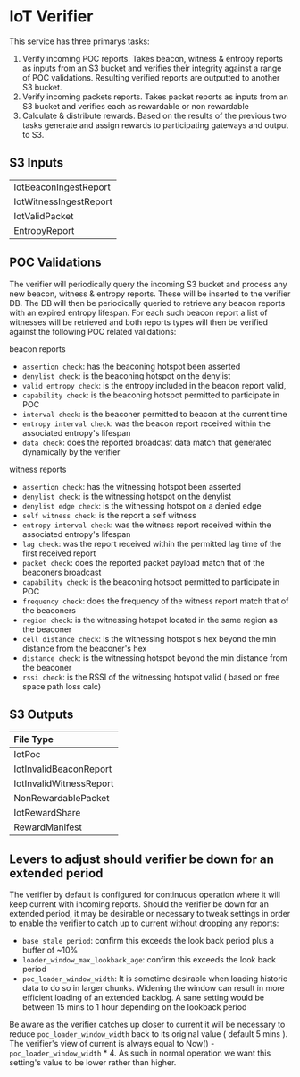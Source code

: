 # IoT Verifier

This service has three primarys tasks:

1.  Verify incoming POC reports.  Takes beacon, witness & entropy reports as inputs from an S3 bucket and verifies their integrity against a range of POC validations.  Resulting verified reports are outputted to another S3 bucket.  
2.  Verify incoming packets reports. Takes packet reports as inputs from an S3 bucket and verifies each as rewardable or non rewardable
3.  Calculate & distribute rewards.  Based on the results of the previous two tasks generate and assign rewards to participating gateways and output to S3.


## S3 Inputs

|                        |
|:-----------------------|
| IotBeaconIngestReport  |
| IotWitnessIngestReport |
| IotValidPacket         |
| EntropyReport          |

## POC Validations

The verifier will periodically query the incoming S3 bucket and process any new beacon, witness & entropy reports.  These will be inserted to the verifier DB.  The DB will then be periodically queried to retrieve any beacon reports with an expired entropy lifespan.  For each such beacon report a list of witnesses will be retrieved and both reports types will then be verified against the following POC related validations:

beacon reports
- `assertion check`: has the beaconing hotspot been asserted
- `denylist check`: is the beaconing hotspot on the denylist
- `valid entropy check`:  is the entropy included in the beacon report valid, 
- `capability check`: is the beaconing hotspot permitted to participate in POC
- `interval check`: is the beaconer permitted to beacon at the current time
- `entropy interval check`: was the beacon report received within the associated entropy's lifespan
- `data check`: does the reported broadcast data match that generated dynamically by the verifier

witness reports
- `assertion check`: has the witnessing hotspot been asserted
- `denylist check`: is the witnessing hotspot on the denylist
- `denylist edge check`: is the witnessing hotspot on a denied edge
- `self witness check`:  is the report a self witness
- `entropy interval check`: was the witness report received within the associated entropy's lifespan
- `lag check`:  was the report received within the permitted lag time of the first received report
- `packet check`: does the reported packet payload match that of the beaconers broadcast
- `capability check`: is the beaconing hotspot permitted to participate in POC
- `frequency check`: does the frequency of the witness report match that of the beaconers
- `region check`: is the witnessing hotspot located in the same region as the beaconer
- `cell distance check`: is the witnessing hotspot's hex beyond the min distance from the beaconer's hex
- `distance check`: is the witnessing hotspot beyond the min distance from the beaconer
- `rssi check`: is the RSSI of the witnessing hotspot valid ( based on free space path loss calc)




## S3 Outputs

| File Type               |
|:------------------------|
| IotPoc                  |
| IotInvalidBeaconReport  |
| IotInvalidWitnessReport |
| NonRewardablePacket     |
| IotRewardShare          |
| RewardManifest          |

## Levers to adjust should verifier be down for an extended period

The verifier by default is configured for continuous operation where it will keep current with incoming reports.  Should the verifier be down for an extended period, it may be desirable or necessary to tweak settings in order to enable the verifier to catch up to current without dropping any reports:

- `base_stale_period`: confirm this exceeds the look back period plus a buffer of ~10%
- `loader_window_max_lookback_age`: confirm this exceeds the look back period
- `poc_loader_window_width`: It is sometime desirable when loading historic data to do so in larger chunks.  Widening the window can result in more efficient loading of an extended backlog.  A sane setting would be between 15 mins to 1 hour depending on the lookback period

Be aware as the verifier catches up closer to current it will be necessary to reduce `poc_loader_window_width` back to its original value ( default 5 mins ).  The verifier's view of current is always equal to Now() - `poc_loader_window_width` * 4. As such in normal operation we want this setting's value to be lower rather than higher.    






